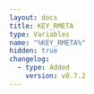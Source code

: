 ```yaml
---
layout: docs
title: KEY_RMETA
type: Variables
name: "%KEY_RMETA%"
hidden: true
changelog:
  - type: Added
    version: v0.7.2
---
```


